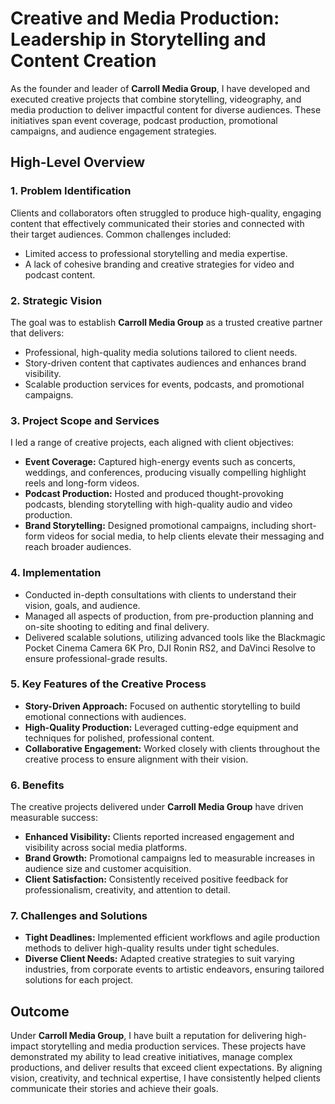 # Creative and Media Production: Leadership in Storytelling and Content Creation

As the founder and leader of **Carroll Media Group**, I have developed and executed creative projects that combine storytelling, videography, and media production to deliver impactful content for diverse audiences. These initiatives span event coverage, podcast production, promotional campaigns, and audience engagement strategies.

## High-Level Overview

### 1. Problem Identification
Clients and collaborators often struggled to produce high-quality, engaging content that effectively communicated their stories and connected with their target audiences. Common challenges included:
- Limited access to professional storytelling and media expertise.
- A lack of cohesive branding and creative strategies for video and podcast content.

### 2. Strategic Vision
The goal was to establish **Carroll Media Group** as a trusted creative partner that delivers:
- Professional, high-quality media solutions tailored to client needs.
- Story-driven content that captivates audiences and enhances brand visibility.
- Scalable production services for events, podcasts, and promotional campaigns.

### 3. Project Scope and Services
I led a range of creative projects, each aligned with client objectives:
- **Event Coverage:** Captured high-energy events such as concerts, weddings, and conferences, producing visually compelling highlight reels and long-form videos.
- **Podcast Production:** Hosted and produced thought-provoking podcasts, blending storytelling with high-quality audio and video production.
- **Brand Storytelling:** Designed promotional campaigns, including short-form videos for social media, to help clients elevate their messaging and reach broader audiences.

### 4. Implementation
- Conducted in-depth consultations with clients to understand their vision, goals, and audience.
- Managed all aspects of production, from pre-production planning and on-site shooting to editing and final delivery.
- Delivered scalable solutions, utilizing advanced tools like the Blackmagic Pocket Cinema Camera 6K Pro, DJI Ronin RS2, and DaVinci Resolve to ensure professional-grade results.

### 5. Key Features of the Creative Process
- **Story-Driven Approach:** Focused on authentic storytelling to build emotional connections with audiences.
- **High-Quality Production:** Leveraged cutting-edge equipment and techniques for polished, professional content.
- **Collaborative Engagement:** Worked closely with clients throughout the creative process to ensure alignment with their vision.

### 6. Benefits
The creative projects delivered under **Carroll Media Group** have driven measurable success:
- **Enhanced Visibility:** Clients reported increased engagement and visibility across social media platforms.
- **Brand Growth:** Promotional campaigns led to measurable increases in audience size and customer acquisition.
- **Client Satisfaction:** Consistently received positive feedback for professionalism, creativity, and attention to detail.

### 7. Challenges and Solutions
- **Tight Deadlines:** Implemented efficient workflows and agile production methods to deliver high-quality results under tight schedules.
- **Diverse Client Needs:** Adapted creative strategies to suit varying industries, from corporate events to artistic endeavors, ensuring tailored solutions for each project.

## Outcome
Under **Carroll Media Group**, I have built a reputation for delivering high-impact storytelling and media production services. These projects have demonstrated my ability to lead creative initiatives, manage complex productions, and deliver results that exceed client expectations. By aligning vision, creativity, and technical expertise, I have consistently helped clients communicate their stories and achieve their goals.
